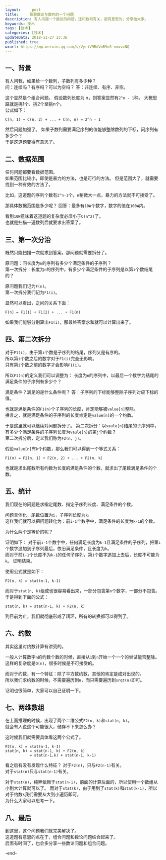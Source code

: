 ```yaml
---   
layout:     post  
title:     聊聊数论与数列的一个问题
description: 有人问题一个数论的问题，还和数列有关，挺有意思的，分享给大家。 
keywords: 技术 
tags: [技术]  
categories: [技术]  
updateData: 2018-11-27 23:36  
published: true   
wxurl: https://mp.weixin.qq.com/s/VyriV9RdVoR9oS-nmvvxNQ  
---  
```


 


## 一、背景

有人问我，如果给一个数列，子数列有多少种？  
问：连续吗？有序吗？可以为空吗？ 
答：非连续、有序、非空。


这个显然是个组合问题。
假设数列长度为 n，则答案显然有`2^n - 1`种。
大概思路就是挑1个、挑2个至挑n个。  
公式如下：

```
C(n, 1) + C(n, 2) + ... + C(n, n) = 2^n - 1
```


然后问题加强了。
如果子数列需要满足序列的值能够整除数列的下标，问序列有多少个？  
于是这道题变得有意思了。


## 二、数据范围

任何问题都要看数据范围。  
如果范围比较小，即使是暴力的方法，也是可行的方法。
但是范围大了，就需要找到一种有效的方法了。  


比如，这道题的序列个数有`2^n-1`个，`n`稍微大一点，暴力的方法就不可接受了。


那具体数据范围是多少呢？
回答：最多有`10W`个数字，数字的值在`100W`内。  


看到`10W`意味着这道题的复杂度必须小于`O(n^2)`了。  
也就是扫描一遍数列后就要求出答案了。


## 三、第一次分治


既然只能扫描一次就求到答案，那问题就需要拆分了。


原问题：问长度为`n`的序列有多少个满足条件的子序列？  
第一次拆分：长度为`n`的序列中，有多少个满足条件的子序列是以第`i`个数结尾的？  


原问题我们记为`F(n)`。  
第一次拆分我们记为`F1(i)`。  


显然可以看出，之间的关系下面：

```
F(n) = F1(1) + F1(2) + ... + F1(n)
```

如果我们能够分别算出`F1(i)`，那最终答案求和就可以计算出来了。  

## 四、第二次拆分

对于`F1(i)`，由于第`i`个数是子序列的结尾，序列又是有序的。  
所以第`i`个数之后的数字对于`F1(i)`完全无影响。  
只有第`i`个数之前的数字才会影响`F1(i)`。  


所以`F1(n)`的定义我们可以调整为：
长度为`n`的序列中，以最后一个数字为结尾的满足条件的子序列有多少个？  


满足条件？满足的是什么条件呢？
答：子序列的下标能够整除子序列对应下标的值。  


也就是满足条件的`F1(n)`个子序列的长度，肯定能够被`value[n]`整除。  
换言之，就是满足条件的子序列的长度肯定是`value[n]`的一个约数。  


于是这里就可以继续对问题拆分了。
第二次拆分：以`vaule[n]`结尾的子序列中，有多少个满足条件的子序列长度为`vaule[n]`的第`j`个约数？  
第二次拆分后，定义我们称为`F2(n, j)`。  


假设`value[n]`有`k`个约数，那么我们可以得到一个等式关系：

```
F1(n) = F2(n, 1) + F2(n, 2) + ... + F2(n, k)
```

也就是求出尾数所有约数为长度的满足条件的个数，就求出了尾数满足条件的个数。  


## 五、统计 

我们现在的问题是求指定尾数、指定子序列长度、满足条件的个数。  


问题具体化，尾数位置为`i`，子序列长度为`k`。  
这样我们就可以把问题转化为：前`i-1`个数字中，满足条件的长度为`k-1`的个数。  


为什么两个是等价的呢？


证明如下：
对于前`i-1`个数字中，任何满足长度为`k-1`且满足条件的子序列，把第`i`个数字追加到子序列最后，依旧满足条件，且长度为`k`。  
而对于前`i-1`个长度不为`k-1`的任何子序列，第`i`个数字追加上去后，长度不可能为`k`。
证明结束。  


使用公式就是如下：


```
F2(n, k) = stat(n-1, k-1)
```

而对于`stat(n, k)`组成也很容易看出来，一部分包含第`n`个数字，一部分不包含。  
于是得到下面的公式：


```
stat(n, k) = stat(n-1, k) + F2(n, k)
```

到目前为止，我们就彻底形成了闭环，所有的转换都可以得到了。  


## 六、约数


其实这里对约数计算有讲究的。  


一般人计算数字`n`的约数个数的时候，直接从`1`到`n`开始一个一个的尝试能否整除。  
这样的复杂度是`O(n)`，很多时候是不可接受的。  


而对于约数，有一个特征：除了平方数约数，其他的肯定是成对出现的。  
所以我们求约数的时候，不需要遍历到`n`，而只需要遍历到`srqt(n)`即可。  


证明也很简单，大家可以自己证明一下。  


## 七、两维数组

在上面推理的时候，出现了两个二维公式`F2(n, k)`和`stat(n, k)`。  
就会有人说这个可能很大，储存不下来怎么办？  

这时候我们就需要具体看这两个公式了。  


```
F2(n, k) = stat(n-1, k-1)
stat(n, k) = stat(n-1, k) + F2(n, k)
           = stat(n-1,k) + stat(n-1, k-1)
```

看之后有没有发现什么特征？
对于`F2(n)`，只与`F2(n-1)`有关。  
对于`stat(n)`只与`stat(n-1)`有关。  


对于`stat(n)`，纯粹依赖于`stat(n-1)`，前面的计算后面的，所以使用一个数组从小到大计算就可以了。
而对于`stat(k)`，由于用到了`stat(k)`和`stat(k-1)`，所以对于约数`k`我们需要从大到小遍历即可。  
为什么大家可以思考一下。  

## 八、最后

到这里，这个问题我们就完美解决了。  
这道题有意思的点在于，组合问题和数论问题结合起来了。  
后面有时间了，也会多分享一些数论问题和组合问题。  


-end-  



